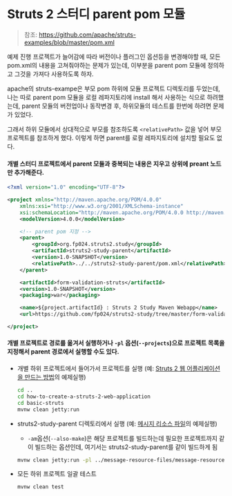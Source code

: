 # Struts 2 스터디 parent  pom 모듈

> 참조: https://github.com/apache/struts-examples/blob/master/pom.xml

예제 진행 프로젝트가 늘어감에 따라 버전이나 플러그인 옵션등을 변경해야할 때, 모든 pom.xml의 내용을 고쳐줘야하는 문제가 있는데, 이부분을 parent pom 모듈에 정의하고 그것을 가져다 사용하도록 하자.

apache의 struts-exampe은 부모 pom 하위에 모듈 프로젝트 디렉토리를 두었는데, 나는 따로 parent pom 모듈을 로컬 레파지토리에 install 해서 사용하는 식으로 하려했는데, parent 모듈의 버전업이나 동작변경 후, 하위모듈의 테스트를 한번에 하려면 문제가 있었다.

그래서 하위 모듈에서 상대적으로 부모를 참조하도록 `<relativePath>` 값을 넣어 부모 프로젝트를 참조하게 했다. 이렇게 하면 parent를 로컬 레파지토리에 설치할 필요도 없다.



#### 개별 스터디 프로젝트에서 parent 모듈과 중복되는 내용은 지우고 상위에 preant 노드만 추가해준다.

```xml
<?xml version="1.0" encoding="UTF-8"?>

<project xmlns="http://maven.apache.org/POM/4.0.0"
    xmlns:xsi="http://www.w3.org/2001/XMLSchema-instance"
    xsi:schemaLocation="http://maven.apache.org/POM/4.0.0 http://maven.apache.org/xsd/maven-4.0.0.xsd">
    <modelVersion>4.0.0</modelVersion>

    <!-- parent pom 지정 -->
    <parent> 
        <groupId>org.fp024.struts2.study</groupId>
        <artifactId>struts2-study-parent</artifactId>
        <version>1.0-SNAPSHOT</version>
        <relativePath>../../struts2-study-parent/pom.xml</relativePath>
    </parent>

    <artifactId>form-validation-struts</artifactId>
    <version>1.0-SNAPSHOT</version>
    <packaging>war</packaging>

    <name>${project.artifactId} : Struts 2 Study Maven Webapp</name>
    <url>https://github.com/fp024/struts2-study/tree/master/form-validation</url>

</project>

```



#### 개별 프로젝트로 경로를 옮겨서 실행하거나 `-pl` 옵션(`--projects`)으로 프로젝트 목록을 지정해서 parent 경로에서 실행할 수도 있다. 

  * 개별 하위 프로젝트에서 들어가서 프로젝트를 실행 (예: [Struts 2 웹 어플리케이션을 만드는 방법](../how-to-create-a-struts-2-web-application)의 예제실행)

    ```bash
    cd ..
    cd how-to-create-a-struts-2-web-application
    cd basic-struts
    mvnw clean jetty:run
    ```
    
  * struts2-study-parent 디렉토리에서 실행  (예: [메시지 리소스 파일](../message-resource-files)의 예제실행)

      * `-am`옵션(`--also-make`)은 해당 프로젝트를 빌드하는데 필요한 프로젝트까지 같이 빌드하는 옵션인데, 여기서는 struts2-study-parent를 같이 빌드하게 됨

    ```bash
    mvnw clean jetty:run -pl ../message-resource-files/message-resource-struts -am
    ```

  * 모든 하위 프로젝트 일괄 테스트

    ```bash
    mvnw clean test
    ```

 

